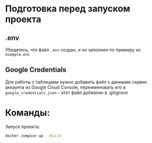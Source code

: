 # Подготовка перед запуском проекта
## .env
Убедитесь, что файл `.env` создан, и он заполнен по примеру из `example.env`

## Google Credentials
Для работы с таблицами нужно добавить файл с данными сервис аккаунта из Google Cloud Console, переименовать его в `google_credentials.json` - этот файл добавлен в .gitignore

# Команды:
Запуск проекта:
```sh
docker compose up --build
```
